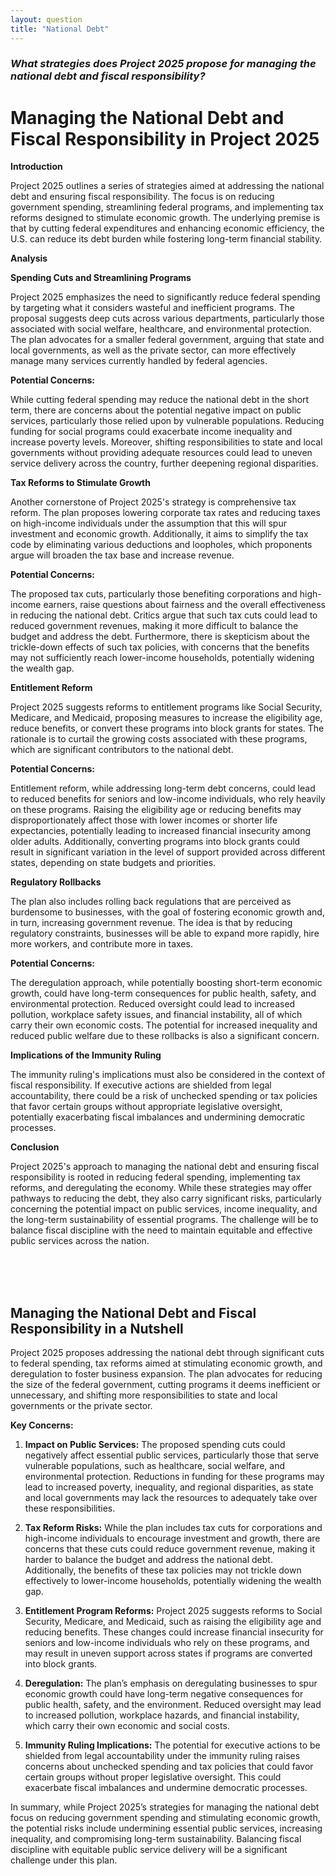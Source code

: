 ```yaml
---
layout: question
title: "National Debt"
---
```


### *What strategies does Project 2025 propose for managing the national debt and fiscal responsibility?*


# Managing the National Debt and Fiscal Responsibility in Project 2025

**Introduction**

Project 2025 outlines a series of strategies aimed at addressing the national debt and ensuring fiscal responsibility. The focus is on reducing government spending, streamlining federal programs, and implementing tax reforms designed to stimulate economic growth. The underlying premise is that by cutting federal expenditures and enhancing economic efficiency, the U.S. can reduce its debt burden while fostering long-term financial stability.

**Analysis**

**Spending Cuts and Streamlining Programs**

Project 2025 emphasizes the need to significantly reduce federal spending by targeting what it considers wasteful and inefficient programs. The proposal suggests deep cuts across various departments, particularly those associated with social welfare, healthcare, and environmental protection. The plan advocates for a smaller federal government, arguing that state and local governments, as well as the private sector, can more effectively manage many services currently handled by federal agencies.

**Potential Concerns:**

While cutting federal spending may reduce the national debt in the short term, there are concerns about the potential negative impact on public services, particularly those relied upon by vulnerable populations. Reducing funding for social programs could exacerbate income inequality and increase poverty levels. Moreover, shifting responsibilities to state and local governments without providing adequate resources could lead to uneven service delivery across the country, further deepening regional disparities.

**Tax Reforms to Stimulate Growth**

Another cornerstone of Project 2025's strategy is comprehensive tax reform. The plan proposes lowering corporate tax rates and reducing taxes on high-income individuals under the assumption that this will spur investment and economic growth. Additionally, it aims to simplify the tax code by eliminating various deductions and loopholes, which proponents argue will broaden the tax base and increase revenue.

**Potential Concerns:**

The proposed tax cuts, particularly those benefiting corporations and high-income earners, raise questions about fairness and the overall effectiveness in reducing the national debt. Critics argue that such tax cuts could lead to reduced government revenues, making it more difficult to balance the budget and address the debt. Furthermore, there is skepticism about the trickle-down effects of such tax policies, with concerns that the benefits may not sufficiently reach lower-income households, potentially widening the wealth gap.

**Entitlement Reform**

Project 2025 suggests reforms to entitlement programs like Social Security, Medicare, and Medicaid, proposing measures to increase the eligibility age, reduce benefits, or convert these programs into block grants for states. The rationale is to curtail the growing costs associated with these programs, which are significant contributors to the national debt.

**Potential Concerns:**

Entitlement reform, while addressing long-term debt concerns, could lead to reduced benefits for seniors and low-income individuals, who rely heavily on these programs. Raising the eligibility age or reducing benefits may disproportionately affect those with lower incomes or shorter life expectancies, potentially leading to increased financial insecurity among older adults. Additionally, converting programs into block grants could result in significant variation in the level of support provided across different states, depending on state budgets and priorities.

**Regulatory Rollbacks**

The plan also includes rolling back regulations that are perceived as burdensome to businesses, with the goal of fostering economic growth and, in turn, increasing government revenue. The idea is that by reducing regulatory constraints, businesses will be able to expand more rapidly, hire more workers, and contribute more in taxes.

**Potential Concerns:**

The deregulation approach, while potentially boosting short-term economic growth, could have long-term consequences for public health, safety, and environmental protection. Reduced oversight could lead to increased pollution, workplace safety issues, and financial instability, all of which carry their own economic costs. The potential for increased inequality and reduced public welfare due to these rollbacks is also a significant concern.

**Implications of the Immunity Ruling**

The immunity ruling's implications must also be considered in the context of fiscal responsibility. If executive actions are shielded from legal accountability, there could be a risk of unchecked spending or tax policies that favor certain groups without appropriate legislative oversight, potentially exacerbating fiscal imbalances and undermining democratic processes.

**Conclusion**

Project 2025's approach to managing the national debt and ensuring fiscal responsibility is rooted in reducing federal spending, implementing tax reforms, and deregulating the economy. While these strategies may offer pathways to reducing the debt, they also carry significant risks, particularly concerning the potential impact on public services, income inequality, and the long-term sustainability of essential programs. The challenge will be to balance fiscal discipline with the need to maintain equitable and effective public services across the nation.

<br><br><br>

## <span id="nutshell">Managing the National Debt and Fiscal Responsibility in a Nutshell</span>

Project 2025 proposes addressing the national debt through significant cuts to federal spending, tax reforms aimed at stimulating economic growth, and deregulation to foster business expansion. The plan advocates for reducing the size of the federal government, cutting programs it deems inefficient or unnecessary, and shifting more responsibilities to state and local governments or the private sector.

**Key Concerns:**

1. **Impact on Public Services:** The proposed spending cuts could negatively affect essential public services, particularly those that serve vulnerable populations, such as healthcare, social welfare, and environmental protection. Reductions in funding for these programs may lead to increased poverty, inequality, and regional disparities, as state and local governments may lack the resources to adequately take over these responsibilities.

2. **Tax Reform Risks:** While the plan includes tax cuts for corporations and high-income individuals to encourage investment and growth, there are concerns that these cuts could reduce government revenue, making it harder to balance the budget and address the national debt. Additionally, the benefits of these tax policies may not trickle down effectively to lower-income households, potentially widening the wealth gap.

3. **Entitlement Program Reforms:** Project 2025 suggests reforms to Social Security, Medicare, and Medicaid, such as raising the eligibility age and reducing benefits. These changes could increase financial insecurity for seniors and low-income individuals who rely on these programs, and may result in uneven support across states if programs are converted into block grants.

4. **Deregulation:** The plan’s emphasis on deregulating businesses to spur economic growth could have long-term negative consequences for public health, safety, and the environment. Reduced oversight may lead to increased pollution, workplace hazards, and financial instability, which carry their own economic and social costs.

5. **Immunity Ruling Implications:** The potential for executive actions to be shielded from legal accountability under the immunity ruling raises concerns about unchecked spending and tax policies that could favor certain groups without proper legislative oversight. This could exacerbate fiscal imbalances and undermine democratic processes.

In summary, while Project 2025’s strategies for managing the national debt focus on reducing government spending and stimulating economic growth, the potential risks include undermining essential public services, increasing inequality, and compromising long-term sustainability. Balancing fiscal discipline with equitable public service delivery will be a significant challenge under this plan.
